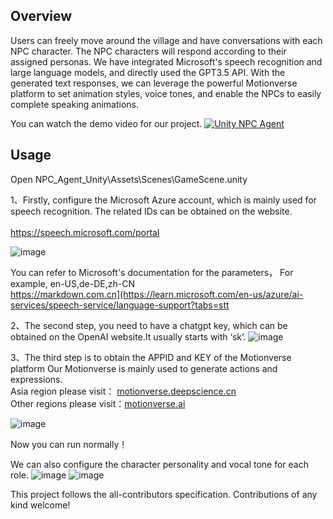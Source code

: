 ## Overview
Users can freely move around the village and have conversations with each NPC character. The NPC characters will respond according to their assigned personas. We have integrated Microsoft's speech recognition and large language models, and directly used the GPT3.5 API. With the generated text responses, we can leverage the powerful Motionverse platform to set animation styles, voice tones, and enable the NPCs to easily complete speaking animations.

You can watch the demo video for our project.
[![Unity NPC Agent](https://res.cloudinary.com/marcomontalbano/image/upload/v1692500688/video_to_markdown/images/youtube--Vk5Iq8yMIBQ-c05b58ac6eb4c4700831b2b3070cd403.jpg)](https://youtu.be/Vk5Iq8yMIBQ "Unity NPC Agent")

## Usage

Open NPC_Agent_Unity\Assets\Scenes\GameScene.unity

1、Firstly, configure the Microsoft Azure account, which is mainly used for speech recognition.
The related IDs can be obtained on the website.  
 <br />https://speech.microsoft.com/portal

![image](https://github.com/Motionverse/NPC_Agent_Unity/assets/109574037/c33884a2-d2e8-40f0-9618-2d8112b3913f)


You can refer to Microsoft's documentation for the parameters， For example, en-US,de-DE,zh-CN
 <br />https://markdown.com.cn](https://learn.microsoft.com/en-us/azure/ai-services/speech-service/language-support?tabs=stt


2、The second step, you need to have a chatgpt key, which can be obtained on the OpenAI website.It usually starts with ‘sk’.
![image](https://github.com/Motionverse/NPC_Agent_Unity/assets/109574037/e3618613-b3cf-48ee-a383-b3872a13f033)

3、The third step is to obtain the APPID and KEY of the Motionverse platform 
Our Motionverse is mainly used to generate actions and expressions.
 <br />Asia region please visit： [motionverse.deepscience.cn](https://motionverse.deepscience.cn/#/)
 <br />Other regions please visit：[motionverse.ai](https://motionverse.ai/)


![image](https://github.com/Motionverse/NPC_Agent_Unity/assets/109574037/39868509-f432-4dfc-9589-f517a8cf6257)

Now you can run normally！

We can also configure the character personality and vocal tone for each role.
![image](https://github.com/Motionverse/NPC_Agent_Unity/assets/109574037/8509bf2a-bf99-416e-9ba4-d66c36c46aa0)
![image](https://github.com/Motionverse/NPC_Agent_Unity/assets/109574037/f1b3c65b-130d-4f1a-ace6-d07cdf09dcad)



This project follows the all-contributors specification. Contributions of any kind welcome!
